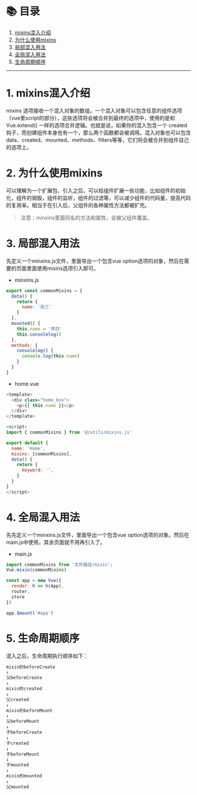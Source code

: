 # 📚 目录

1. [mixins混入介绍](#1-mixins混入介绍)
2. [为什么使用mixins](#2-为什么使用mixins)
3. [局部混入用法](#3-局部混入用法)
4. [全局混入用法](#4-全局混入用法)
5. [生命周期顺序](#5-生命周期顺序)
---

# 1. mixins混入介绍

mixins 选项接收一个混入对象的数组。一个混入对象可以包含任意的组件选项（vue里script的部分），这些选项将会被合并到最终的选项中，使用的是和 Vue.extend() 一样的选项合并逻辑。也就是说，如果你的混入包含一个 created 钩子，而创建组件本身也有一个，那么两个函数都会被调用。混入对象也可以包含data、created、mounted、methods、filters等等，它们将会被合并到组件自己的选项上。

# 2. 为什么使用mixins

可以理解为一个扩展包，引入之后，可以给组件扩展一些功能，比如组件的初始化，组件的销毁，组件的监听，组件的过滤等，可以减少组件的代码量，提高代码的复用率。相当于在引入后，父组件的各种属性方法都被扩充。

> 注意：minxins里面同名的方法和属性，会被父组件覆盖。

# 3. 局部混入用法

先定义一个minxins.js文件，里面导出一个包含vue option选项的对象，然后在需要的页面里面使用mixins选项引入即可。

- minxins.js

```javascript
export const commonMixins = {
  data() {
    return {
      name: '张三'
    }
  },
  mounted() {
    this.name = '李四'
    this.consolelog()
  },
  methods: {
    consolelog() {
      console.log(this.name)
    }
  }
}
```

- home.vue

```javascript
<template>
  <div class="home_box">
    <p>{{ this.name }}</p>
  </div>
</template>

<script>
import { commonMixins } from '@/utils/mixins.js'

export default {
  name: 'Home',
  mixins: [commonMixins],
  data() {
    return {
      keyword: '',
    }
  }
}
</script>
```

# 4. 全局混入用法

先先定义一个minxins.js文件，里面导出一个包含vue option选项的对象。然后在main.js中使用，其余页面就不用再引入了。

- main.js

```javascript
import commonMixins from '文件路径/mixin';
Vue.mixin(commonMixins)

const app = new Vue({
  render: h => h(App),
  router,
  store
})

app.$mount('#app')
```

# 5. 生命周期顺序

混入之后，生命周期执行顺序如下：

```javascript
mixin的beforeCreate 
↓
父beforeCreate
↓
mixin的created
↓
父created
↓
mixin的beforeMount
↓
父beforeMount
↓
子beforeCreate
↓
子created
↓
子beforeMount
↓
子mounted
↓
mixin的mounted
↓
父mounted
```